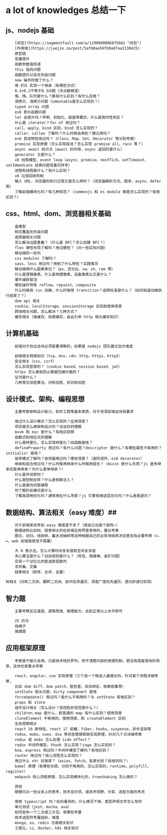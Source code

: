 # a lot of knowledges 总结一下 #

## js、nodejs 基础 ##

        [闭包](https://segmentfault.com/a/1190000006875662 "闭包")
        [作用域](https://juejin.im/post/5afb0ae56fb9a07aa2138425)
        原型链
        变量提升
        函数参数值传递
        this 指向问题
        函数提升以及优先级问题
        new 操作符做了什么？
        用 ES5 实现一个继承（有哪些方式）
        0.2+0.1不等于0.3问题（浮点数精度）
        堆、栈、队列是什么？都有什么区别？有什么应用？
        深拷贝、浅拷贝问题（immutable是怎么实现的？）
        typed array 问题
        es6 箭头函数问题
        let 会提升吗？声明、初始化、赋值等概念。什么是暂时性死区？
        什么是 iterator？for of 用过吗？
        call、apply、bind 区别，bind 怎么实现的？
        caller、callee 了解吗？什么时候会用到？建议用吗？
        es6 其他特性用过吗？（Class、Map、Set、Decorator 等分别考察）
        promise 实现原理（怎么实现取消？怎么实现 promise all、race 等？）
        async await 知识点（await 的作用，async 返回的是什么）
        generator 又是什么？
        v8 线程模型、event loop（async、promise、nextTick、setTimeout、setImmediate 经典问题变着花样考）
        进程和线程是什么？有什么区别？
        v8 垃圾回收机制
        输入 URL，浏览器的执行过程又是怎么样的？（浏览器解析方式、顺序，async、defer等）
        了解前端模块化吗？有几种规范？（commonjs 和 es module 都是怎么实现的？有啥区别？）

## css、html、dom、浏览器相关基础 ##

        盒模型
        样式覆盖优先级问题
        选择器相关问题
        怎么解决边距重叠？（什么是 BFC？怎么创建 BFC？）
        flex 弹性布局了解吗？用过哪些？（问一些实际问题）
        移动端的一些坑
        css modules 了解吗？
        sass、less 用过吗？用到了什么特性？实践情况
        移动端用什么距离单位？（px、百分比、vw、vh、rem 等）
        什么是逻辑像素，什么是物理像素，设备像素比又是什么？
        事件捕获冒泡
        哪些操作导致 reflow、repaint、composite
        什么时候用 css 动画，什么时候用 transition？选择标准是什么？（如何知道动画执行结束了？）
        dom api 相关
        cookie、localStorage、sessionStorage 区别和使用场景
        跨域相关问题，怎么解决？几种方式？
        缓存相关（强缓存、协商缓存，由此引申 http 相关缓存知识）

## 计算机基础 ##

        前端对于协议这块必须是要清晰的，如果是 nodejs 团队建议加大难度

        前端相关网络知识（tcp，dns，cdn，http，https，http2）
        安全相关（xss、csrf）
        怎么实现登录的？（cookie based、session based、jwt）
        https 怎么做到防止数据包被拦截的？
        证书是什么？
        几种常见加密算法，对称加密、非对称加密

## 设计模式、架构、编程思想 ##

        主要考察架构设计能力，软件工程等基本素质，对于资深前端这块有要求

        用过什么设计模式？怎么实现的？应用场景？
        项目是怎么做架构设计的？谈谈你的理解
        mvvm 和 mvc 是什么？有啥区别啊
        函数式和响应式的理解
        什么是柯里化，怎么实现柯里化？纯函数是啥？
        defineProperty 用过吗？有什么问题？descriptor 是什么？有哪些属性干嘛用的？initializr 是啥？
        装饰模式了解吗？装饰器用过吗？哪些场景？（高阶组件、es6 decorator）
        继承和组合用过吗？什么时候用继承什么时候用组合？（mixin 是什么东西？js 是多继承还是单继承？为什么是单继承？）
        什么是开闭原则？
        什么是控制反转？什么是依赖注入？
        什么是面向切面编程
        你了解的反模式是什么
        了解尾调用优化吗？通常用在什么场景？js 引擎有做这层优化吗？什么是尾递归？

## 数据结构、算法相关（easy 难度）##

        对于前端来说考到 easy 难度差不多了（我自己也是个弱鸡~）
        数据结构比如树、链表相关的在前端应用界是常用的，建议考察
        图论、动归、线段树、蓄水池抽样等这种根据自己的业务领域来决定是否有必要考察（=. =，web 前端我感觉不需要）

        大 O 表示法，怎么计算时间复杂度和空间复杂度
        贪心算法是什么？动态规划是什么？（背包、爬楼梯、金矿问题）
        实现一个记忆化的斐波那契数列
        求并集、交集
        链表相关（排序、合并、去重）
        树相关（对称二叉树、翻转二叉树、前中后序遍历、深度广度优先遍历、递归非递归实现）

## 智力题 ##

        主要考察反应速度、逻辑思维、推理能力，达到正常以上水平即可

        25 匹马
        烧绳子
        推理题

## 应用框架原理 ##
        考察是不是只会用，只是技术栈的罗列，而不清楚内部的原理机制，更没有借鉴落地的场景，这块也是重点考察

        react、angular、vue 实现原理（三个选一个候选人最擅长的，针对某个流程详细考察，
        比如 dom diff、dom patch、脏检查、双向绑定、依赖收集等）
        setState 相关问题，dirty component 是啥
        forceUpdate() 用过吗？是什么干嘛用的？与 setState 有啥区别？
        props 和 state
        组件设计相关（怎么设计？受控和非受控是什么？）
        children.map 是什么，和普通的 map 有什么区别？使用场景
        cloneElement 干嘛用的，使用场景，和 createElement 区别
        生命周期相关
        react 16 新特性，react 17 前瞻，fiber，hooks，suspense，异步渲染等
        redux、mobx、vuex、dva 等状态管理框架实现原理，针对几个点详细考察
        redux 或 mobx 怎么处理 side effect？
        redux 中间件模型，thunk 怎么实现？saga 怎么实现的？
        koa、express 用过吗？中间件模型了解吗？有啥区别？
        router 用过吗？核心流程怎么实现的？
        用过什么 xhr 封装库？（axios、fetch，各家长短？有啥坑吗？）
        babel 原理（有哪些东西，分别干嘛用的，怎么实现的，runtime，polyfill，register）
        webpack 核心流程原理，怎么实现模块化的，treeshaking 怎么做的？

        其他
        随便问点一些业务上的思考，技术加分项，或技术视野、分享、选型方面的考虑

        使用 typescript 吗？如何看待的，什么情况下用，类型声明文件怎么写的
        单元测试（jest、mocha、ava）
        如何发布一个二方或三方包，有哪些考量
        技术选型的考量指标、维度
        mongo、es、redis 方面相关知识
        工程化、ci、docker、k8s 相关知识
